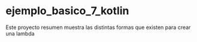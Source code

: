 # ejemplo_basico_7_kotlin

Este proyecto resumen muestra las distintas formas que existen para crear una lambda
